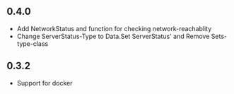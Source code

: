 ## 0.4.0

* Add NetworkStatus and function for checking network-reachablity
* Change ServerStatus-Type to Data.Set ServerStatus' and Remove Sets-type-class

## 0.3.2

* Support for docker
